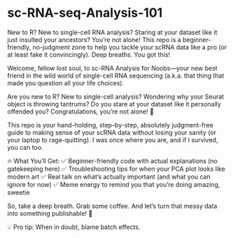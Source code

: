 # sc-RNA-seq-Analysis-101
New to R? New to single-cell RNA analysis? Staring at your dataset like it just insulted your ancestors? You’re not alone! This repo is a beginner-friendly, no-judgment zone to help you tackle your scRNA data like a pro (or at least fake it convincingly). Deep breaths. You got this!

Welcome, fellow lost soul, to sc-RNA Analysis for Noobs—your new best friend in the wild world of single-cell RNA sequencing (a.k.a. that thing that made you question all your life choices).

Are you new to R? New to single-cell analysis? Wondering why your Seurat object is throwing tantrums? Do you stare at your dataset like it personally offended you? Congratulations, you’re not alone! 🎉

This repo is your hand-holding, step-by-step, absolutely judgment-free guide to making sense of your scRNA data without losing your sanity (or your laptop to rage-quitting). I was once where you are, and if I survived, you can too.

🔥 What You’ll Get:
✅ Beginner-friendly code with actual explanations (no gatekeeping here)
✅ Troubleshooting tips for when your PCA plot looks like modern art
✅ Real talk on what’s actually important (and what you can ignore for now)
✅ Meme energy to remind you that you’re doing amazing, sweetie

So, take a deep breath. Grab some coffee. And let’s turn that messy data into something publishable! 🚀

💡 Pro tip: When in doubt, blame batch effects.
